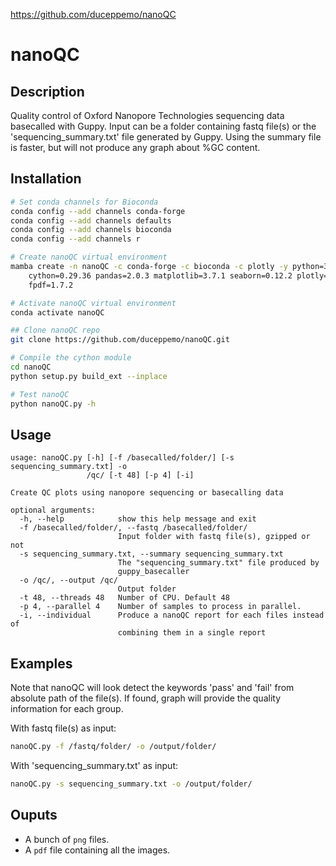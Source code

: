 https://github.com/duceppemo/nanoQC

# nanoQC

## Description
Quality control of Oxford Nanopore Technologies sequencing data basecalled with Guppy. Input can be a folder containing fastq file(s) or the 'sequencing_summary.txt' file generated by Guppy. Using the summary file is faster, but will not produce any graph about %GC content.

## Installation
```bash
# Set conda channels for Bioconda
conda config --add channels conda-forge
conda config --add channels defaults
conda config --add channels bioconda
conda config --add channels r

# Create nanoQC virtual environment
mamba create -n nanoQC -c conda-forge -c bioconda -c plotly -y python=3.11.4 numpy=1.25.0 python-dateutil=2.8.2 \
    cython=0.29.36 pandas=2.0.3 matplotlib=3.7.1 seaborn=0.12.2 plotly=5.15.0 python-dateutil=2.8.2 scikit-learn=1.3.0 \
    fpdf=1.7.2

# Activate nanoQC virtual environment
conda activate nanoQC

## Clone nanoQC repo
git clone https://github.com/duceppemo/nanoQC.git

# Compile the cython module
cd nanoQC
python setup.py build_ext --inplace

# Test nanoQC
python nanoQC.py -h
```

## Usage
```
usage: nanoQC.py [-h] [-f /basecalled/folder/] [-s sequencing_summary.txt] -o
                 /qc/ [-t 48] [-p 4] [-i]

Create QC plots using nanopore sequencing or basecalling data

optional arguments:
  -h, --help            show this help message and exit
  -f /basecalled/folder/, --fastq /basecalled/folder/
                        Input folder with fastq file(s), gzipped or not
  -s sequencing_summary.txt, --summary sequencing_summary.txt
                        The "sequencing_summary.txt" file produced by
                        guppy_basecaller
  -o /qc/, --output /qc/
                        Output folder
  -t 48, --threads 48   Number of CPU. Default 48
  -p 4, --parallel 4    Number of samples to process in parallel.
  -i, --individual      Produce a nanoQC report for each files instead of
                        combining them in a single report

```

## Examples
Note that nanoQC will look detect the keywords 'pass' and 'fail' from absolute path of the file(s). If found, graph will provide the quality information for each group.

With fastq file(s) as input:
```bash
nanoQC.py -f /fastq/folder/ -o /output/folder/
```
With 'sequencing_summary.txt' as input:
```bash
nanoQC.py -s sequencing_summary.txt -o /output/folder/
```
## Ouputs
* A bunch of `png` files.
* A `pdf` file containing all the images.